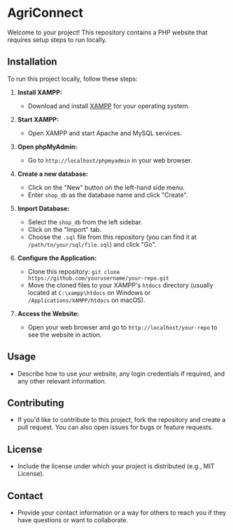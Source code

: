 # AgriConnect

Welcome to your project! This repository contains a PHP website that requires setup steps to run locally.

## Installation

To run this project locally, follow these steps:

1. **Install XAMPP:**
   - Download and install [XAMPP](https://www.apachefriends.org/index.html) for your operating system.

2. **Start XAMPP:**
   - Open XAMPP and start Apache and MySQL services.

3. **Open phpMyAdmin:**
   - Go to `http://localhost/phpmyadmin` in your web browser.

4. **Create a new database:**
   - Click on the "New" button on the left-hand side menu.
   - Enter `shop_db` as the database name and click "Create".

5. **Import Database:**
   - Select the `shop_db` from the left sidebar.
   - Click on the "Import" tab.
   - Choose the `.sql` file from this repository (you can find it at `/path/to/your/sql/file.sql`) and click "Go".

6. **Configure the Application:**
   - Clone this repository: `git clone https://github.com/yourusername/your-repo.git`
   - Move the cloned files to your XAMPP's `htdocs` directory (usually located at `C:\xampp\htdocs` on Windows or `/Applications/XAMPP/htdocs` on macOS).

7. **Access the Website:**
   - Open your web browser and go to `http://localhost/your-repo` to see the website in action.

## Usage

- Describe how to use your website, any login credentials if required, and any other relevant information.

## Contributing

- If you'd like to contribute to this project, fork the repository and create a pull request. You can also open issues for bugs or feature requests.

## License

- Include the license under which your project is distributed (e.g., MIT License).

## Contact

- Provide your contact information or a way for others to reach you if they have questions or want to collaborate.
